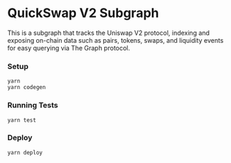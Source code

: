 # QuickSwap V2 Subgraph

This is a subgraph that tracks the Uniswap V2 protocol, indexing and exposing on-chain data such as pairs, tokens, swaps, and liquidity events for easy querying via The Graph protocol.

### Setup

```
yarn
yarn codegen
```

### Running Tests

```
yarn test
```

### Deploy

```
yarn deploy
```